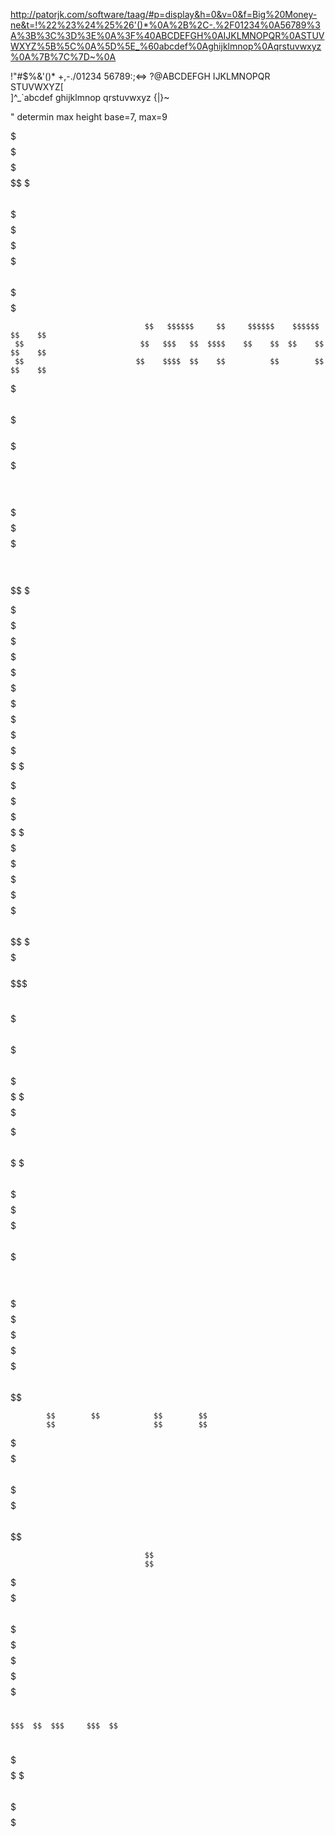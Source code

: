 http://patorjk.com/software/taag/#p=display&h=0&v=0&f=Big%20Money-ne&t=!%22%23%24%25%26'()*%0A%2B%2C-.%2F01234%0A56789%3A%3B%3C%3D%3E%0A%3F%40ABCDEFGH%0AIJKLMNOPQR%0ASTUVWXYZ%5B%5C%0A%5D%5E_%60abcdef%0Aghijklmnop%0Aqrstuvwxyz%0A%7B%7C%7D~%0A

!"#$%&'()*
+,-./01234
56789:;<=>
?@ABCDEFGH
IJKLMNOPQR
STUVWXYZ[\
]^_`abcdef
ghijklmnop
qrstuvwxyz
{|}~
  
" determin max height
 base=7, max=9

  $$  $$  $$    $$  $$       $$     $$    $$   $$$      $$    $$$  $$$                                   
  $$  $$  $$    $$  $$     $$$$$$        $$   $$ $$     $    $$      $$    $$ $$                         
  $$  $$  $$  $$$$$$$$$$  $$    $$      $$     $$$          $$        $$    $$$                          
  $$            $$  $$    $$           $$     $$ $$ $$      $$        $$  $$$$$$$                        
              $$$$$$$$$$   $$$$$$     $$      $$  $$        $$        $$    $$$                          
                $$  $$          $$   $$       $$   $$        $$      $$    $$ $$                         
  $$            $$  $$    $$    $$  $$    $$   $$$$ $$        $$$  $$$                                   
                           $$$$$$                                                                        
                             $$                                                                          
                                                                                                         
                                  $$   $$$$$$     $$     $$$$$$    $$$$$$   $$    $$                     
     $$                          $$   $$$   $$  $$$$    $$    $$  $$    $$  $$    $$                     
     $$                         $$    $$$$  $$    $$          $$        $$  $$    $$                     
  $$$$$$$$      $$$$$$         $$     $$ $$ $$    $$     $$$$$$     $$$$$   $$$$$$$$                     
     $$                       $$      $$  $$$$    $$    $$              $$        $$                     
     $$                      $$       $$   $$$    $$    $$        $$    $$        $$                     
            $$          $$  $$         $$$$$$   $$$$$$  $$$$$$$$   $$$$$$         $$                     
            $                                                                                            
                                                                                                         
                                                                                                         
                                                                                                         
  $$$$$$$    $$$$$$   $$$$$$$$   $$$$$$    $$$$$$              $$        $$                              
  $$        $$    $$       $$   $$    $$  $$    $$            $$          $$                             
  $$        $$            $$    $$    $$  $$    $$  $$  $$   $$    $$$$    $$                            
  $$$$$$$   $$$$$$$      $$      $$$$$$    $$$$$$$          $$              $$                           
        $$  $$    $$    $$      $$    $$        $$           $$    $$$$    $$                            
  $$    $$  $$    $$   $$       $$    $$  $$    $$  $$  $$    $$          $$                             
   $$$$$$    $$$$$$   $$         $$$$$$    $$$$$$       $      $$        $$                              
                                                                                                         
                                                                                                         
                                                                                                         
                                                                                                         
   $$$$       $$$$$$       $$$$$$   $$$$$$$    $$$$$$   $$$$$$$   $$$$$$$$  $$$$$$$$   $$$$$$   $$    $$ 
  $$  $$    $$$    $$$    $$    $$  $$    $$  $$    $$  $$    $$  $$        $$        $$    $$  $$    $$ 
      $$   $$        $$   $$    $$  $$    $$  $$        $$    $$  $$        $$        $$        $$    $$ 
     $$   $$   $$$$$  $$  $$$$$$$$  $$$$$$$   $$        $$    $$  $$$$$     $$$$$     $$  $$$$  $$$$$$$$ 
    $$    $$  $$  $$  $$  $$    $$  $$    $$  $$        $$    $$  $$        $$        $$    $$  $$    $$ 
          $$  $$  $$  $$  $$    $$  $$    $$  $$    $$  $$    $$  $$        $$        $$    $$  $$    $$ 
    $$    $$   $$$$$$$$   $$    $$  $$$$$$$    $$$$$$   $$$$$$$   $$$$$$$$  $$         $$$$$$   $$    $$ 
           $$                                                                                            
            $$$    $$$                                                                                   
              $$$$$$                                                                                     
                                                                                                         
  $$$$$$     $$$$$  $$    $$  $$        $$       $$  $$    $$   $$$$$$   $$$$$$$    $$$$$$   $$$$$$$     
    $$          $$  $$   $$   $$        $$$     $$$  $$$   $$  $$    $$  $$    $$  $$    $$  $$    $$    
    $$          $$  $$  $$    $$        $$$$   $$$$  $$$$  $$  $$    $$  $$    $$  $$    $$  $$    $$    
    $$          $$  $$$$$     $$        $$ $$ $$ $$  $$ $$ $$  $$    $$  $$$$$$$   $$    $$  $$$$$$$     
    $$    $$    $$  $$  $$    $$        $$  $$$  $$  $$  $$$$  $$    $$  $$        $$    $$  $$    $$    
    $$    $$    $$  $$   $$   $$        $$   $   $$  $$   $$$  $$    $$  $$        $$ $$ $$  $$    $$    
  $$$$$$   $$$$$$   $$    $$  $$$$$$$$  $$       $$  $$    $$   $$$$$$   $$         $$$$$$   $$    $$    
                                                                                        $$$              
                                                                                                         
                                                                                                         
                                                                                                         
   $$$$$$   $$$$$$$$  $$    $$  $$     $$  $$       $$  $$    $$  $$      $$  $$$$$$$$  $$$$  $$         
  $$    $$     $$     $$    $$  $$     $$  $$   $   $$  $$    $$   $$    $$        $$   $$     $$        
  $$           $$     $$    $$  $$     $$  $$  $$$  $$   $$  $$     $$  $$        $$    $$      $$       
   $$$$$$      $$     $$    $$   $$   $$   $$ $$ $$ $$    $$$$       $$$$        $$     $$       $$      
        $$     $$     $$    $$    $$ $$    $$$$   $$$$   $$  $$       $$        $$      $$        $$     
  $$    $$     $$     $$    $$     $$$     $$$     $$$  $$    $$      $$       $$       $$         $$    
   $$$$$$      $$      $$$$$$       $      $$       $$  $$    $$      $$      $$$$$$$$  $$$$        $$   
                                                                                                         
                                                                                                         
                                                                                                         
                                                                                                         
  $$$$     $            $$            $$                        $$             $$$$$$                    
    $$    $$$            $            $$                        $$            $$    $$                   
    $$   $$ $$               $$$$$$   $$$$$$$    $$$$$$$   $$$$$$$   $$$$$$   $$                         
    $$  $$   $$                   $$  $$    $$  $$        $$    $$  $$    $$  $$$$                       
    $$                       $$$$$$$  $$    $$  $$        $$    $$  $$$$$$$$  $$                         
    $$                      $$    $$  $$    $$  $$        $$    $$  $$        $$                         
  $$$$                       $$$$$$$  $$$$$$$    $$$$$$$   $$$$$$$   $$$$$$$  $$                         
                 $$$$$$                                                                                  
                                                                                                         
                                                                                                         
                                                                                                         
            $$        $$            $$        $$                                                         
            $$                      $$        $$                                                         
   $$$$$$   $$$$$$$   $$        $$  $$    $$  $$  $$$$$$ $$$$   $$$$$$$    $$$$$$    $$$$$$              
  $$    $$  $$    $$  $$            $$   $$   $$  $$   $$   $$  $$    $$  $$    $$  $$    $$             
  $$    $$  $$    $$  $$        $$  $$$$$$    $$  $$   $$   $$  $$    $$  $$    $$  $$    $$             
  $$    $$  $$    $$  $$        $$  $$   $$   $$  $$   $$   $$  $$    $$  $$    $$  $$    $$             
   $$$$$$$  $$    $$  $$        $$  $$    $$  $$  $$   $$   $$  $$    $$   $$$$$$   $$$$$$$              
        $$                      $$                                                  $$                   
  $$    $$                $$    $$                                                  $$                   
   $$$$$$                  $$$$$$                                                   $$                   
                                                                                                         
                                  $$                                                                     
                                  $$                                                                     
   $$$$$$    $$$$$$    $$$$$$$  $$$$$$    $$    $$  $$     $$  $$   $$   $$  $$    $$  $$    $$  $$$$$$$$
  $$    $$  $$    $$  $$          $$      $$    $$   $$   $$   $$   $$   $$   $$  $$   $$    $$       $$ 
  $$    $$  $$         $$$$$$     $$      $$    $$    $$ $$    $$   $$   $$    $$$$    $$    $$    $$$$  
  $$    $$  $$              $$    $$  $$  $$    $$     $$$     $$   $$   $$   $$  $$   $$    $$   $$     
   $$$$$$$  $$        $$$$$$$      $$$$    $$$$$$       $       $$$$$ $$$$   $$    $$   $$$$$$$  $$$$$$$$
        $$                                                                                   $$          
        $$                                                                             $$    $$          
        $$                                                                              $$$$$$           
                                                                                                         
    $$$  $$  $$$     $$$  $$                                                                             
   $$    $$    $$   $$ $$ $$                                                                             
   $$    $$    $$   $$  $$$                                                                              
  $$$          $$$                                                                                       
   $$    $$    $$                                                                                        
   $$    $$    $$                                                                                        
    $$$  $$  $$$                                                                                         
